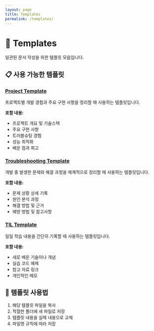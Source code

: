 ```yaml
---
layout: page
title: Templates
permalink: /templates/
---
```


# 📝 Templates

일관된 문서 작성을 위한 템플릿 모음입니다.

## 📋 사용 가능한 템플릿

### [Project Template](project-template.md)
프로젝트별 개발 경험과 주요 구현 사항을 정리할 때 사용하는 템플릿입니다.

**포함 내용:**
- 프로젝트 개요 및 기술스택
- 주요 구현 사항
- 트러블슈팅 경험
- 성능 최적화
- 배운 점과 회고

### [Troubleshooting Template](troubleshooting-template.md)
개발 중 발생한 문제와 해결 과정을 체계적으로 정리할 때 사용하는 템플릿입니다.

**포함 내용:**
- 문제 상황 상세 기록
- 원인 분석 과정
- 해결 방법 및 근거
- 예방 방법 및 참고사항

### [TIL Template](til-template.md)
일일 학습 내용을 간단히 기록할 때 사용하는 템플릿입니다.

**포함 내용:**
- 새로 배운 기술이나 개념
- 실습 코드 예제
- 참고 자료 링크
- 개인적인 메모

## 📖 템플릿 사용법

1. 해당 템플릿 파일을 복사
2. 적절한 폴더에 새 파일로 저장
3. 템플릿 내용을 실제 내용으로 교체
4. 파일명 규칙에 따라 저장